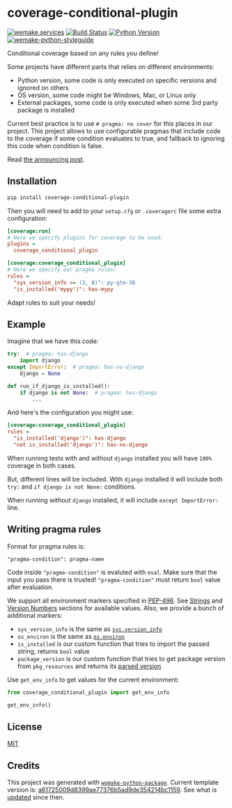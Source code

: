 # coverage-conditional-plugin

[![wemake.services](https://img.shields.io/badge/%20-wemake.services-green.svg?label=%20&logo=data%3Aimage%2Fpng%3Bbase64%2CiVBORw0KGgoAAAANSUhEUgAAABAAAAAQCAMAAAAoLQ9TAAAABGdBTUEAALGPC%2FxhBQAAAAFzUkdCAK7OHOkAAAAbUExURQAAAAAAAAAAAAAAAAAAAAAAAAAAAAAAAP%2F%2F%2F5TvxDIAAAAIdFJOUwAjRA8xXANAL%2Bv0SAAAADNJREFUGNNjYCAIOJjRBdBFWMkVQeGzcHAwksJnAPPZGOGAASzPzAEHEGVsLExQwE7YswCb7AFZSF3bbAAAAABJRU5ErkJggg%3D%3D)](https://wemake.services)
[![Build Status](https://travis-ci.com/wemake-services/coverage-conditional-plugin.svg?branch=master)](https://travis-ci.com/wemake-services/coverage-conditional-plugin)
[![Python Version](https://img.shields.io/pypi/pyversions/coverage-conditional-plugin.svg)](https://pypi.org/project/coverage-conditional-plugin/)
[![wemake-python-styleguide](https://img.shields.io/badge/style-wemake-000000.svg)](https://github.com/wemake-services/wemake-python-styleguide)

Conditional coverage based on any rules you define!

Some projects have different parts that relies on different environments:

- Python version, some code is only executed on specific versions and ignored on others
- OS version, some code might be Windows, Mac, or Linux only
- External packages, some code is only executed when some 3rd party package is installed

Current best practice is to use `# pragma: no cover` for this places in our project.
This project allows to use configurable pragmas
that include code to the coverage if some condition evaluates to true,
and fallback to ignoring this code when condition is false.

Read [the announcing post](https://sobolevn.me/2020/02/conditional-coverage).


## Installation

```bash
pip install coverage-conditional-plugin
```

Then you will need to add to your `setup.cfg` or `.coveragerc` file
some extra configuration:

```ini
[coverage:run]
# Here we specify plugins for coverage to be used:
plugins =
  coverage_conditional_plugin

[coverage:coverage_conditional_plugin]
# Here we specify our pragma rules:
rules =
  "sys_version_info >= (3, 8)": py-gte-38
  "is_installed('mypy')": has-mypy

```

Adapt rules to suit your needs!


## Example

Imagine that we have this code:

```python
try:  # pragma: has-django
    import django
except ImportError:  # pragma: has-no-django
    django = None

def run_if_django_is_installed():
    if django is not None:  # pragma: has-django
        ...
```

And here's the configuration you might use:

```ini
[coverage:coverage_conditional_plugin]
rules =
  "is_installed('django')": has-django
  "not is_installed('django')": has-no-django

```

When running tests with and without `django` installed
you will have `100%` coverage in both cases.

But, different lines will be included.
With `django` installed it will include
both `try:` and `if django is not None:` conditions.

When running without `django` installed,
it will include `except ImportError:` line.


## Writing pragma rules

Format for pragma rules is:

```
"pragma-condition": pragma-name
```

Code inside `"pragma-condition"` is evaluted with `eval`.
Make sure that the input you pass there is trusted!
`"pragma-condition"` must return `bool` value after evaluation.

We support all environment markers specified in [PEP-496](https://www.python.org/dev/peps/pep-0496/).
See [Strings](https://www.python.org/dev/peps/pep-0496/#strings)
and [Version Numbers](https://www.python.org/dev/peps/pep-0496/#version-numbers)
sections for available values. Also, we provide a bunch of additional markers:

- `sys_version_info` is the same as [`sys.version_info`](https://docs.python.org/3/library/sys.html#sys.version_info)
- `os_environ` is the same as [`os.environ`](https://docs.python.org/3/library/os.html#os.environ)
- `is_installed` is our custom function that tries to import the passed string, returns `bool` value
- `package_version` is our custom function that tries to get package version from `pkg_resources` and returns its [parsed version](https://packaging.pypa.io/en/latest/version/#packaging.version.parse)

Use `get_env_info` to get values for the current environment:

```python
from coverage_conditional_plugin import get_env_info

get_env_info()
```


## License

[MIT](https://github.com/wemake.services/coverage-conditional-plugin/blob/master/LICENSE)


## Credits

This project was generated with [`wemake-python-package`](https://github.com/wemake-services/wemake-python-package). Current template version is: [a61725009d8399ae77376b5ad9de354214bc1159](https://github.com/wemake-services/wemake-python-package/tree/a61725009d8399ae77376b5ad9de354214bc1159). See what is [updated](https://github.com/wemake-services/wemake-python-package/compare/a61725009d8399ae77376b5ad9de354214bc1159...master) since then.
